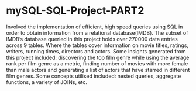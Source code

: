 # mySQL-SQL-Project-PART2

Involved the implementation of efficient, high speed queries using SQL in order to obtain information from a relational database(IMDB). The subset of IMDB’s database queried in this project holds over 270000 data entries across 9 tables. Where the tables cover information on movie titles, ratings, writers, running times, directors and actors. Some insights generated from this project included: discovering the top film genre while using the average rank per film genre as a metric, finding number of movies with more female than male actors and generating a list of actors that have starred in different film genres. Some concepts utilised included: nested queries, aggregate functions, a variety of JOINs, etc.
